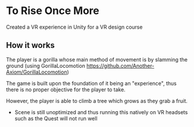 # To Rise Once More

Created a VR experience in Unity for a VR design course


## How it works

The player is a gorilla whose main method of movement is by slamming the ground (using GorillaLocomotion https://github.com/Another-Axiom/GorillaLocomotion)

The game is built upon the foundation of it being an "experience", thus there is no proper objective for the player to take.

However, the player is able to climb a tree which grows as they grab a fruit.



- Scene is still unoptimized and thus running this natively on VR headsets such as the Quest will not run well
